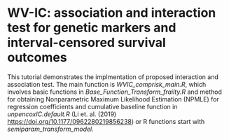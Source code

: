 # WV-IC: association and interaction test for genetic markers and interval-censored survival outcomes

This tutorial demonstrates the implmentation of proposed interaction and association test. The main function is _WVIC_comprisk_main.R_, which involves basic functions in _Base_Function_Transform_frailty.R_ and method for obtaining Nonparametric Maximum Likelihood Estimation (NPMLE) for regression coefficients and cumulative baseline function in _unpencoxIC.default.R_ (Li et. al. (2019) https://doi.org/10.1177/0962280219856238) or R functions start with _semiparam_transform_model_.



